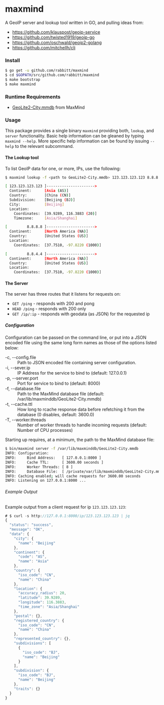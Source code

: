 # maxmind
A GeoIP server and lookup tool written in GO, and pulling ideas from:

- https://github.com/klauspost/geoip-service
- https://github.com/twisted1919/geoip-go
- https://github.com/oschwald/geoip2-golang    
- https://github.com/mitchellh/cli

### Install  
```bash
$ go get -u github.com/rabbitt/maxmind
$ cd $GOPATH/src/github.com/rabbitt/maxmind
$ make bootstrap
$ make maxmind
```

### Runtime Requirements
- [GeoLite2-City.mmdb](https://dev.maxmind.com/geoip/geoip2/geolite2/#Downloads) from MaxMind

### Usage

This package provides a single binary `maxmind` providing both, `lookup`, and `server` functionality. Basic help
information can be gleaned by typing `maxmind --help`. More specific help information can be found by issuing
`--help` to the relevant subcommand.

#### The Lookup tool

To list GeoIP data for one, or more, IPs, use the following:
```bash
$ maxmind lookup -f <path to GeoLite2-City.mmdb> 123.123.123.123 8.8.8.8 8.8.4.4

[ 123.123.123.123 ]---------------------->
  Continent:      [Asia (AS)]
  Country:        [China (CN)]
  Subdivision:    [Beijing (BJ)]
  City:           [Beijing]
  Location:
    Coordinates:  [39.9289, 116.3883 (20)]
    Timezone:     [Asia/Shanghai]

[         8.8.8.8 ]---------------------->
  Continent:      [North America (NA)]
  Country:        [United States (US)]
  Location:
    Coordinates:  [37.7510, -97.8220 (1000)]

[         8.8.4.4 ]---------------------->
  Continent:      [North America (NA)]
  Country:        [United States (US)]
  Location:
    Coordinates:  [37.7510, -97.8220 (1000)]
```

#### The Server

The server has three routes that it listens for requests on:
* `GET /ping`   - responds with 200 and pong
* `HEAD /ping`  - responds with 200 only
* `GET /ip/:ip` - responds with geodata (as JSON) for the requested ip

##### Configuration

Configuration can be passed on the command line, or put into a JSON encoded file
using the same long form names as those of the options listed below:

<dl>
  <dt>-c, --config.file <file></dt>
  <dd>Path to JSON encoded file containing server configuration.</dd>

  <dt>-i, --sever.ip <file></dt>
  <dd>IP Address for the service to bind to (default: 127.0.0.1)</dd>

  <dt>-p, --server.port <file></dt>
  <dd>Port for service to bind to (default: 8000)</dd>

  <dt>-f, --database.file <file></dt>
  <dd>Path to the MaxMind database file (default: /var/lib/maxminddb/GeoLite2-City.mmdb)</dd>

  <dt>-t, --cache.ttl <file></dt>
  <dd>How long to rcache response data before refetching it from the database (0 disables, default: 3600.0)</dd>

  <dt>-T, --worker.threads <file></dt>
  <dd>Number of worker threads to handle incoming requests (default: Number of CPU processes)</dd>
</dl>

Starting up requires, at a minimum, the path to the MaxMind database file:

```bash
$ bin/maxmind server -f /var/lib/maxminddb/GeoLite2-City.mmdb
INFO: Configuration:
INFO:     Bind Address:   [ 127.0.0.1:8000 ]
INFO:     Cache TTL:      [ 3600.00 seconds ]
INFO:     Worker Threads: [ 8 ]
INFO:     Database File:  [ /private/var/lib/maxminddb/GeoLite2-City.mmdb ]
INFO: Caching enabled; will cache requests for 3600.00 seconds
INFO: Listening on 127.0.0.1:8000 ...
```

###### Example Output
Example output from a client request for ip `123.123.123.123`:

```javascript
# $ curl -s http://127.0.0.1:8000/ip/123.123.123.123 | jq
{
  "status": "success",
  "message": "OK",
  "data": {
    "city": {
      "name": "Beijing"
    },
    "continent": {
      "code": "AS",
      "name": "Asia"
    },
    "country": {
      "iso_code": "CN",
      "name": "China"
    },
    "location": {
      "accuracy_radius": 20,
      "latitude": 39.9289,
      "longitude": 116.3883,
      "time_zone": "Asia/Shanghai"
    },
    "postal": {},
    "registered_country": {
      "iso_code": "CN",
      "name": "China"
    },
    "represented_country": {},
    "subdivisions": [
      {
        "iso_code": "BJ",
        "name": "Beijing"
      }
    ],
    "subdivision": {
      "iso_code": "BJ",
      "name": "Beijing"
    },
    "traits": {}
  }
}
```
